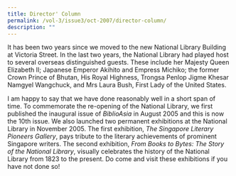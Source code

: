 ```yaml
---
title: Director' Column
permalink: /vol-3/issue3/oct-2007/director-column/
description: ""
---
```

It has been two years since we moved to the new National Library Building at Victoria Street. In the last two years, the National Library had played host to several overseas distinguished guests. These include her Majesty Queen Elizabeth II; Japanese Emperor Akihito and Empress Michiko; the former Crown Prince of Bhutan, His Royal Highness, Trongsa Penlop Jigme Khesar Namgyel Wangchuck, and Mrs Laura Bush, First Lady of the United States.

I am happy to say that we have done reasonably well in a short span of time. To commemorate the re-opening of the National Library, we first published the inaugural issue of *BiblioAsia* in August 2005 and this is now the 10th issue. We also launched two permanent exhibitions at the National Library in November 2005. The first exhibition, *The Singapore Literary Pioneers Gallery*, pays tribute to the literary achievements of prominent Singapore writers. The second exhibition, *From Books to Bytes: The Story of the National Library*, visually celebrates the history of the National Library from 1823 to the present. Do come and visit these exhibitions if you have not done so!



